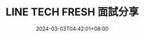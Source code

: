 ---
title: "LINE TECH FRESH 面試分享"
date: 2024-03-03T04:42:01+08:00
tags:
 - intern
 - LINE
 - interview
draft: false
---